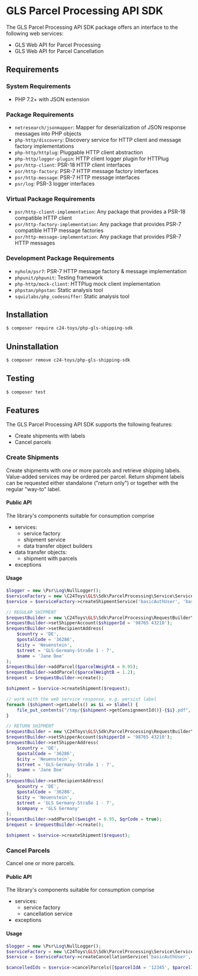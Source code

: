 # GLS Parcel Processing API SDK

The GLS Parcel Processing API SDK package offers an interface to the following web services:

- GLS Web API for Parcel Processing
- GLS Web API for Parcel Cancellation

## Requirements

### System Requirements

- PHP 7.2+ with JSON extension

### Package Requirements

- `netresearch/jsonmapper`: Mapper for deserialization of JSON response messages into PHP objects
- `php-http/discovery`: Discovery service for HTTP client and message factory implementations
- `php-http/httplug`: Pluggable HTTP client abstraction
- `php-http/logger-plugin`: HTTP client logger plugin for HTTPlug
- `psr/http-client`: PSR-18 HTTP client interfaces
- `psr/http-factory`: PSR-7 HTTP message factory interfaces
- `psr/http-message`: PSR-7 HTTP message interfaces
- `psr/log`: PSR-3 logger interfaces

### Virtual Package Requirements

- `psr/http-client-implementation`: Any package that provides a PSR-18 compatible HTTP client
- `psr/http-factory-implementation`: Any package that provides PSR-7 compatible HTTP message factories
- `psr/http-message-implementation`: Any package that provides PSR-7 HTTP messages

### Development Package Requirements

- `nyholm/psr7`: PSR-7 HTTP message factory & message implementation
- `phpunit/phpunit`: Testing framework
- `php-http/mock-client`: HTTPlug mock client implementation
- `phpstan/phpstan`: Static analysis tool
- `squizlabs/php_codesniffer`: Static analysis tool

## Installation

```bash
$ composer require c24-toys/php-gls-shipping-sdk
```

## Uninstallation

```bash
$ composer remove c24-toys/php-gls-shipping-sdk
```

## Testing

```bash
$ composer test
```

## Features

The GLS Parcel Processing API SDK supports the following features:

* Create shipments with labels
* Cancel parcels

### Create Shipments

Create shipments with one or more parcels and retrieve shipping labels.
Value-added services may be ordered per parcel. Return shipment labels
can be requested either standalone ("return only") or together with the
regular "way-to" label.

#### Public API

The library's components suitable for consumption comprise

* services:
  * service factory
  * shipment service
  * data transfer object builders
* data transfer objects:
  * shipment with parcels
* exceptions

#### Usage

```php
$logger = new \Psr\Log\NullLogger();
$serviceFactory = new \C24Toys\GLS\Sdk\ParcelProcessing\Service\ServiceFactory();
$service = $serviceFactory->createShipmentService('basicAuthUser', 'basicAuthPass', $logger, $sandbox = true);

// REGULAR SHIPMENT
$requestBuilder = new \C24Toys\GLS\Sdk\ParcelProcessing\RequestBuilder\ShipmentRequestBuilder();
$requestBuilder->setShipperAccount($shipperId = '98765 43210');
$requestBuilder->setRecipientAddress(
    $country = 'DE',
    $postalCode = '36286',
    $city = 'Neuenstein',
    $street = 'GLS-Germany-Straße 1 - 7',
    $name = 'Jane Doe'
);
$requestBuilder->addParcel($parcelWeightA = 0.95);
$requestBuilder->addParcel($parcelWeightB = 1.2);
$request = $requestBuilder->create();

$shipment = $service->createShipment($request);

// work with the web service response, e.g. persist label
foreach ($shipment->getLabels() as $i => $label) {
    file_put_contents("/tmp/{$shipment->getConsignmentId()}-{$i}.pdf", $label);
}

// RETURN SHIPMENT
$requestBuilder = new \C24Toys\GLS\Sdk\ParcelProcessing\RequestBuilder\ReturnShipmentRequestBuilder();
$requestBuilder->setShipperAccount($shipperId = '98765 43210');
$requestBuilder->setShipperAddress(
    $country = 'DE',
    $postalCode = '36286',
    $city = 'Neuenstein',
    $street = 'GLS-Germany-Straße 1 - 7',
    $name = 'Jane Doe'
);
$requestBuilder->setRecipientAddress(
    $country = 'DE',
    $postalCode = '36286',
    $city = 'Neuenstein',
    $street = 'GLS Germany-Straße 1 - 7',
    $company = 'GLS Germany'
);
$requestBuilder->addParcel($weight = 0.95, $qrCode = true);
$request = $requestBuilder->create();

$shipment = $service->createShipment($request);
```

### Cancel Parcels

Cancel one or more parcels.

#### Public API

The library's components suitable for consumption comprise

* services:
  * service factory
  * cancellation service
* exceptions

#### Usage

```php
$logger = new \Psr\Log\NullLogger();
$serviceFactory = new \C24Toys\GLS\Sdk\ParcelProcessing\Service\ServiceFactory();
$service = $serviceFactory->createCancellationService('basicAuthUser', 'basicAuthPass', $logger, $sandbox = true);

$cancelledIds = $service->cancelParcels([$parcelIdA = '12345', $parcelIdB = '54321']);
```
